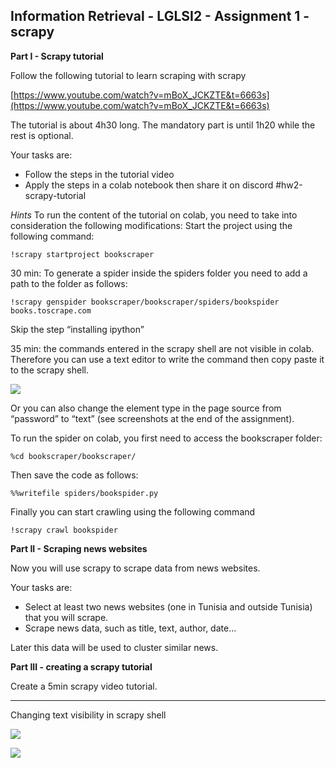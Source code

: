 ## Information Retrieval - LGLSI2 - Assignment 1 - scrapy

  
**Part I - Scrapy tutorial**

Follow the following tutorial to learn scraping with scrapy

[https://www.youtube.com/watch?v=mBoX_JCKZTE&t=6663s](https://www.youtube.com/watch?v=mBoX_JCKZTE&t=6663s)

The tutorial is about 4h30 long. The mandatory part is until 1h20 while the rest is optional.

Your tasks are:

-   Follow the steps in the tutorial video
-   Apply the steps in a colab notebook then share it on discord #hw2-scrapy-tutorial
      

*Hints*
To run the content of the tutorial on colab, you need to take into consideration the following modifications:
Start the project using the following command:

    !scrapy startproject bookscraper

30 min: To generate a spider inside the spiders folder you need to add a path to the folder as follows:

    !scrapy genspider bookscraper/bookscraper/spiders/bookspider books.toscrape.com

Skip the step “installing ipython”

35 min: the commands entered in the scrapy shell are not visible in colab. Therefore you can use a text editor to write the command then copy paste it to the scrapy shell.

![](https://lh7-rt.googleusercontent.com/docsz/AD_4nXe_ar_ViVuy2-_muzni6GQkptkxZkp8mL7uE4DifHZQjj9B5RDKDr8qxboiPvkdZHE0F5_2b0I0UqRcUcZI6_wgSQjRnICG28AK1SJlU_qhQBtZTsy2ySD2bD9OioDY2ilAMDAJ4w?key=F_owuL1rEk0ZxkUqiXRakV1u)

Or you can also change the element type in the page source from “password” to “text” (see screenshots at the end of the assignment).

To run the spider on colab, you first need to access the bookscraper folder:

    %cd bookscraper/bookscraper/

Then save the code as follows:

    %%writefile spiders/bookspider.py

Finally you can start crawling using the following command

    !scrapy crawl bookspider

**Part II - Scraping news websites**

Now you will use scrapy to scrape data from news websites.

Your tasks are:

-   Select at least two news websites (one in Tunisia and outside Tunisia) that you will scrape. 
-   Scrape news data, such as title, text, author, date… 

Later this data will be used to cluster similar news.

**Part III - creating a scrapy tutorial**   

Create a 5min scrapy video tutorial.

  

____________________________________________________________________________

Changing text visibility in scrapy shell

![](https://lh7-rt.googleusercontent.com/docsz/AD_4nXcatGIhZUQwJ3jXizWxnV2Y5LNyCv4LcYB5NG86SAqUsoLO-6cakzZ4soKXI_HUr5KUDTpTiOHzOEHCRCfbYpz7JQjQovVql6OgfDaRq6xntRvQ-dCTYK8_aQt4E5Z9eHgv4_MrSw?key=F_owuL1rEk0ZxkUqiXRakV1u)

![](https://lh7-rt.googleusercontent.com/docsz/AD_4nXd6jQW6Oc3RwcM40nItLeeL2TZ3Wbuw5dWk1GEn-Nyrv8b8CAkObXTK4s0sdWk7WMcmTahrMP8bu2UV5tF8wRE7u1Nz5klOHu-BvzEVevMkmIhk3_CKGS-VAumkVKoCvLKz2CCbJQ?key=F_owuL1rEk0ZxkUqiXRakV1u)




